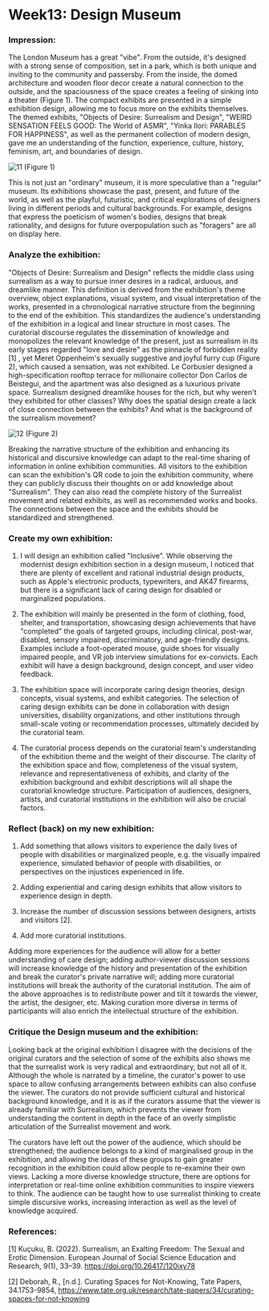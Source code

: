 
# Week13: Design Museum

### Impression:

The London Museum has a great "vibe". From the outside, it's designed with a strong sense of composition, set in a park, which is both unique and inviting to the community and passersby. From the inside, the domed architecture and wooden floor decor create a natural connection to the outside, and the spaciousness of the space creates a feeling of sinking into a theater (Figure 1). The compact exhibits are presented in a simple exhibition design, allowing me to focus more on the exhibits themselves. The themed exhibits, "Objects of Desire: Surrealism and Design", "WEIRD SENSATION FEELS GOOD: The World of ASMR", "Yinka Ilori: PARABLES FOR HAPPINESS", as well as the permanent collection of modern design, gave me an understanding of the function, experience, culture, history, feminism, art, and boundaries of design.

![11](https://user-images.githubusercontent.com/115119995/225168272-69bbe067-c45d-4fce-aeb2-5e6310af0930.jpg)
(Figure 1)

This is not just an "ordinary" museum, it is more speculative than a "regular" museum. Its exhibitions showcase the past, present, and future of the world, as well as the playful, futuristic, and critical explorations of designers living in different periods and cultural backgrounds. For example, designs that express the poeticism of women's bodies, designs that break rationality, and designs for future overpopulation such as "foragers" are all on display here.

### Analyze the exhibition:

"Objects of Desire: Surrealism and Design" reflects the middle class using surrealism as a way to pursue inner desires in a radical, arduous, and dreamlike manner. This definition is derived from the exhibition's theme overview, object explanations, visual system, and visual interpretation of the works, presented in a chronological narrative structure from the beginning to the end of the exhibition. This standardizes the audience's understanding of the exhibition in a logical and linear structure in most cases. The curatorial discourse regulates the dissemination of knowledge and monopolizes the relevant knowledge of the present, just as surrealism in its early stages regarded "love and desire" as the pinnacle of forbidden reality [1] , yet Meret Oppenheim's sexually suggestive and joyful furry cup (Figure 2), which caused a sensation, was not exhibited. Le Corbusier designed a high-specification rooftop terrace for millionaire collector Don Carlos de Beistegui, and the apartment was also designed as a luxurious private space. Surrealism designed dreamlike houses for the rich, but why weren't they exhibited for other classes? Why does the spatial design create a lack of close connection between the exhibits? And what is the background of the surrealism movement?

![12](https://user-images.githubusercontent.com/115119995/225168549-422d1252-422a-439a-a2cf-1b52db1bc5d8.jpg)
(Figure 2)

Breaking the narrative structure of the exhibition and enhancing its historical and discursive knowledge can adapt to the real-time sharing of information in online exhibition communities. All visitors to the exhibition can scan the exhibition's QR code to join the exhibition community, where they can publicly discuss their thoughts on or add knowledge about "Surrealism". They can also read the complete history of the Surrealist movement and related exhibits, as well as recommended works and books. The connections between the space and the exhibits should be standardized and strengthened.


### Create my own exhibition:

1. I will design an exhibition called "Inclusive". While observing the modernist design exhibition section in a design museum, I noticed that there are plenty of excellent and rational industrial design products, such as Apple's electronic products, typewriters, and AK47 firearms, but there is a significant lack of caring design for disabled or marginalized populations.

2. The exhibition will mainly be presented in the form of clothing, food, shelter, and transportation, showcasing design achievements that have "completed" the goals of targeted groups, including clinical, post-war, disabled, sensory impaired, discriminatory, and age-friendly designs. Examples include a foot-operated mouse, guide shoes for visually impaired people, and VR job interview simulations for ex-convicts. Each exhibit will have a design background, design concept, and user video feedback.

3. The exhibition space will incorporate caring design theories, design concepts, visual systems, and exhibit categories. The selection of caring design exhibits can be done in collaboration with design universities, disability organizations, and other institutions through small-scale voting or recommendation processes, ultimately decided by the curatorial team.

4. The curatorial process depends on the curatorial team's understanding of the exhibition theme and the weight of their discourse. The clarity of the exhibition space and flow, completeness of the visual system, relevance and representativeness of exhibits, and clarity of the exhibition background and exhibit descriptions will all shape the curatorial knowledge structure. Participation of audiences, designers, artists, and curatorial institutions in the exhibition will also be crucial factors.

### Reflect (back) on my new exhibition:

1. Add something that allows visitors to experience the daily lives of people with disabilities or marginalized people, e.g. the visually impaired experience, simulated behavior of people with disabilities, or perspectives on the injustices experienced in life.

2. Adding experiential and caring design exhibits that allow visitors to experience design in depth.

3. Increase the number of discussion sessions between designers, artists and visitors [2].

4. Add more curatorial institutions.

Adding more experiences for the audience will allow for a better understanding of care design; adding author-viewer discussion sessions will increase knowledge of the history and presentation of the exhibition and break the curator's private narrative will; adding more curatorial institutions will break the authority of the curatorial institution. The aim of the above approaches is to redistribute power and tilt it towards the viewer, the artist, the designer, etc. Making curation more diverse in terms of participants will also enrich the intellectual structure of the exhibition.

### Critique the Design museum and the exhibition:

Looking back at the original exhibition I disagree with the decisions of the original curators and the selection of some of the exhibits also shows me that the surrealist work is very radical and extraordinary, but not all of it. Although the whole is narrated by a timeline, the curator's power to use space to allow confusing arrangements between exhibits can also confuse the viewer. The curators do not provide sufficient cultural and historical background knowledge, and it is as if the curators assume that the viewer is already familiar with Surrealism, which prevents the viewer from understanding the content in depth in the face of an overly simplistic articulation of the Surrealist movement and work.

The curators have left out the power of the audience, which should be strengthened; the audience belongs to a kind of marginalised group in the exhibition, and allowing the ideas of these groups to gain greater recognition in the exhibition could allow people to re-examine their own views. Lacking a more diverse knowledge structure, there are options for interpretation or real-time online exhibition communities to inspire viewers to think. The audience can be taught how to use surrealist thinking to create simple discursive works, increasing interaction as well as the level of knowledge acquired.

### References:

[1] Kuçuku, B. (2022). Surrealism, an Exalting Freedom: The Sexual and Erotic Dimension. European Journal of Social Science Education and Research, 9(1), 33–39. https://doi.org/10.26417/120ixy78

[2] Deborah, R., [n.d.]. Curating Spaces for Not-Knowing, Tate Papers, 34.1753-9854, https://www.tate.org.uk/research/tate-papers/34/curating-spaces-for-not-knowing
